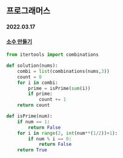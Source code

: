 ## 프로그래머스

#### 2022.03.17

#### [소수 만들기](https://programmers.co.kr/learn/courses/30/lessons/12977)

```python
from itertools import combinations

def solution(nums):
    combi = list(combinations(nums,3))
    count = 0
    for i in combi:
        prime = isPrime(sum(i))
        if prime:
            count += 1
    return count

def isPrime(num):
    if num == 1:
        return False
    for i in range(2, int(num**(1/2))+1):
        if num % i == 0:
            return False
    return True
```
